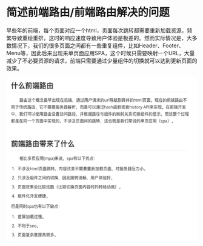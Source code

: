 # 简述前端路由/前端路由解决的问题

早些年的前端，每个页面对应一个html，页面每次跳转都需要重新加载资源，频繁导致重绘重排，这时的响应速度导致用户体验是极差的。然而实际情况是，大多数情况下，我们的很多页面之间都有一些重复组件，比如Header、Footer、Menu等，因此后来出现来单页面应用SPA，这个时候只需要映射一个URL，大量减少了不必要资源的请求，前端只需要通过少量组件的切换就可以达到更新页面的效果。

![](<../../.gitbook/assets/image (1).png>)
